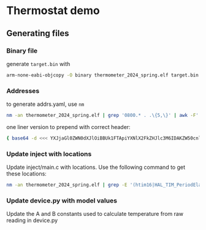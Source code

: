 # Thermostat demo

## Generating files

### Binary file

generate `target.bin` with
```sh
arm-none-eabi-objcopy -O binary thermometer_2024_spring.elf target.bin
```

### Addresses

to generate addrs.yaml, use `nm`
```sh
nm -an thermometer_2024_spring.elf | grep '0800.* . .\{5,\}' | awk -F' ' '{print "  0x" $1 ": " $3}' >> addrs.yaml
```

one liner version to prepend with correct header:
```sh
{ base64 -d <<< YXJjaGl0ZWN0dXJlOiBBUk1FTApiYXNlX2FkZHJlc3M6IDAKZW50cnlfcG9pbnQ6IDAKc3ltYm9sczoK; nm -an thermometer_2024_spring.elf | grep '0800.* . .\{5,\}' | awk -F' ' '{print "  0x" $1 ": " $3}'; }  > addrs.yaml
```

### Update inject with locations

Update inject/main.c with locations. Use the following command to get these locations:
```sh
nm -an thermometer_2024_spring.elf | grep -E '(htim16|HAL_TIM_PeriodElapsedCallback)'
```

### Update device.py with model values

Update the A and B constants used to calculate temperature from raw reading in device.py
